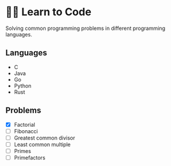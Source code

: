 # 👨‍💻 Learn to Code
Solving common programming problems in different programming languages.

## Languages
  - C
  - Java
  - Go
  - Python
  - Rust

## Problems
   - [x] Factorial
   - [ ] Fibonacci
   - [ ] Greatest common divisor
   - [ ] Least common multiple
   - [ ] Primes
   - [ ] Primefactors
